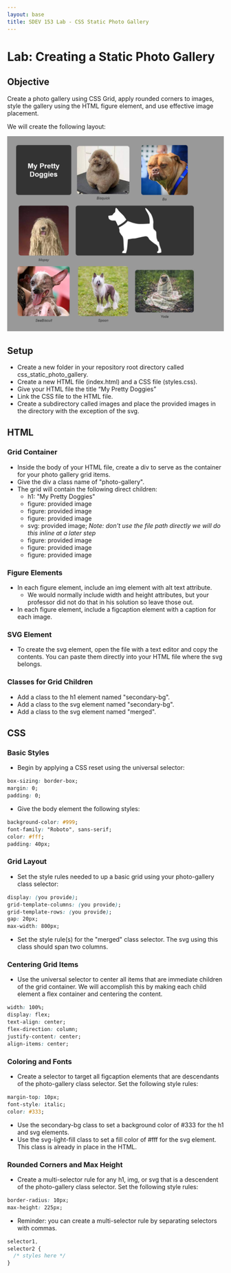 ```yaml
---
layout: base
title: SDEV 153 Lab - CSS Static Photo Gallery
---
```


# Lab: Creating a Static Photo Gallery

## Objective

Create a photo gallery using CSS Grid, apply rounded corners to images, style the gallery using the HTML figure element, and use effective image placement.

We will create the following layout:

<img src="../images/my_pretty_doggies.png" >

## Setup

- Create a new folder in your repository root directory called css_static_photo_gallery.
- Create a new HTML file (index.html) and a CSS file (styles.css).
- Give your HTML file the title “My Pretty Doggies”
- Link the CSS file to the HTML file.
- Create a subdirectory called images and place the provided images in the directory with the exception of the svg.

## HTML

### Grid Container

- Inside the body of your HTML file, create a div to serve as the container for your photo gallery grid items.
- Give the div a class name of "photo-gallery".
- The grid will contain the following direct children:
  - h1: "My Pretty Doggies"
  - figure: provided image
  - figure: provided image
  - figure: provided image
  - svg: provided image; _Note: don't use the file path directly we will do this inline at a later step_
  - figure: provided image
  - figure: provided image
  - figure: provided image

### Figure Elements

- In each figure element, include an img element with alt text attribute.
  - We would normally include width and height attributes, but your professor did not do that in his solution so leave those out.
- In each figure element, include a figcaption element with a caption for each image.

### SVG Element

- To create the svg element, open the file with a text editor and copy the contents. You can paste them directly into your HTML file where the svg belongs.

### Classes for Grid Children

- Add a class to the h1 element named "secondary-bg".
- Add a class to the svg element named "secondary-bg".
- Add a class to the svg element named "merged".

## CSS

### Basic Styles

- Begin by applying a CSS reset using the universal selector:

```css
box-sizing: border-box;
margin: 0;
padding: 0;
```

- Give the body element the following styles:

```css
background-color: #999;
font-family: "Roboto", sans-serif;
color: #fff;
padding: 40px;
```

### Grid Layout

- Set the style rules needed to up a basic grid using your photo-gallery class selector:

```css
display: (you provide);
grid-template-columns: (you provide);
grid-template-rows: (you provide);
gap: 20px;
max-width: 800px;
```

- Set the style rule(s) for the "merged" class selector. The svg using this class should span two columns.

### Centering Grid Items

- Use the universal selector to center all items that are immediate children of the grid container. We will accomplish this by making each child element a flex container and centering the content.

```css
width: 100%;
display: flex;
text-align: center;
flex-direction: column;
justify-content: center;
align-items: center;
```

### Coloring and Fonts

- Create a selector to target all figcaption elements that are descendants of the photo-gallery class selector. Set the following style rules:

```css
margin-top: 10px;
font-style: italic;
color: #333;
```

- Use the secondary-bg class to set a background color of #333 for the h1 and svg elements.
- Use the svg-light-fill class to set a fill color of #fff for the svg element. This class is already in place in the HTML.

### Rounded Corners and Max Height

- Create a multi-selector rule for any h1, img, or svg that is a descendent of the photo-gallery class selector. Set the following style rules:

```css
border-radius: 10px;
max-height: 225px;
```

- Reminder: you can create a multi-selector rule by separating selectors with commas.

```css
selector1,
selector2 {
  /* styles here */
}
```

